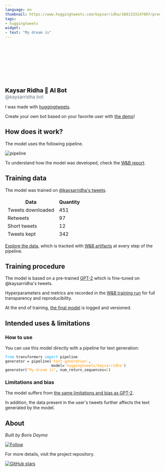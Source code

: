 ```yaml
---
language: en
thumbnail: https://www.huggingtweets.com/kaysarridha/1601333147007/predictions.png
tags:
- huggingtweets
widget:
- text: "My dream is"
---
```


<link rel="stylesheet" href="https://unpkg.com/@tailwindcss/typography@0.2.x/dist/typography.min.css">

<style>
@media (prefers-color-scheme: dark) {
  .prose { color: #E2E8F0 !important; }
  .prose h2, .prose h3, .prose a, .prose thead { color: #F7FAFC !important; }
}
</style>

<section class='prose'>

<div>
<div style="width: 132px; height:132px; border-radius: 50%; background-size: cover; background-image: url('https://pbs.twimg.com/profile_images/533570298067828737/6iCVG4W7_400x400.jpeg')">
</div>
<div style="margin-top: 8px; font-size: 19px; font-weight: 800">Kaysar Ridha 🤖 AI Bot </div>
<div style="font-size: 15px; color: #657786">@kaysarridha bot</div>
</div>

I was made with [huggingtweets](https://github.com/borisdayma/huggingtweets).

Create your own bot based on your favorite user with [the demo](https://colab.research.google.com/github/borisdayma/huggingtweets/blob/master/huggingtweets-demo.ipynb)!

## How does it work?

The model uses the following pipeline.

![pipeline](https://github.com/borisdayma/huggingtweets/blob/master/img/pipeline.png?raw=true)

To understand how the model was developed, check the [W&B report](https://app.wandb.ai/wandb/huggingtweets/reports/HuggingTweets-Train-a-model-to-generate-tweets--VmlldzoxMTY5MjI).

## Training data

The model was trained on [@kaysarridha's tweets](https://twitter.com/kaysarridha).

<table style='border-width:0'>
<thead style='border-width:0'>
<tr style='border-width:0 0 1px 0; border-color: #CBD5E0'>
<th style='border-width:0'>Data</th>
<th style='border-width:0'>Quantity</th>
</tr>
</thead>
<tbody style='border-width:0'>
<tr style='border-width:0 0 1px 0; border-color: #E2E8F0'>
<td style='border-width:0'>Tweets downloaded</td>
<td style='border-width:0'>451</td>
</tr>
<tr style='border-width:0 0 1px 0; border-color: #E2E8F0'>
<td style='border-width:0'>Retweets</td>
<td style='border-width:0'>97</td>
</tr>
<tr style='border-width:0 0 1px 0; border-color: #E2E8F0'>
<td style='border-width:0'>Short tweets</td>
<td style='border-width:0'>12</td>
</tr>
<tr style='border-width:0'>
<td style='border-width:0'>Tweets kept</td>
<td style='border-width:0'>342</td>
</tr>
</tbody>
</table>

[Explore the data](https://app.wandb.ai/wandb/huggingtweets/runs/nfrwu57y/artifacts), which is tracked with [W&B artifacts](https://docs.wandb.com/artifacts) at every step of the pipeline.

## Training procedure

The model is based on a pre-trained [GPT-2](https://huggingface.co/gpt2) which is fine-tuned on @kaysarridha's tweets.

Hyperparameters and metrics are recorded in the [W&B training run](https://app.wandb.ai/wandb/huggingtweets/runs/308zcfr9) for full transparency and reproducibility.

At the end of training, [the final model](https://app.wandb.ai/wandb/huggingtweets/runs/308zcfr9/artifacts) is logged and versioned.

## Intended uses & limitations

### How to use

You can use this model directly with a pipeline for text generation:

<pre><code><span style="color:#03A9F4">from</span> transformers <span style="color:#03A9F4">import</span> pipeline
generator = pipeline(<span style="color:#FF9800">'text-generation'</span>,
                     model=<span style="color:#FF9800">'huggingtweets/kaysarridha'</span>)
generator(<span style="color:#FF9800">"My dream is"</span>, num_return_sequences=<span style="color:#8BC34A">5</span>)</code></pre>


### Limitations and bias

The model suffers from [the same limitations and bias as GPT-2](https://huggingface.co/gpt2#limitations-and-bias).

In addition, the data present in the user's tweets further affects the text generated by the model.

## About

*Built by Boris Dayma*

</section>

[![Follow](https://img.shields.io/twitter/follow/borisdayma?style=social)](https://twitter.com/intent/follow?screen_name=borisdayma)

<section class='prose'>
For more details, visit the project repository.
</section>

[![GitHub stars](https://img.shields.io/github/stars/borisdayma/huggingtweets?style=social)](https://github.com/borisdayma/huggingtweets)

<!--- random size file                                                                -->